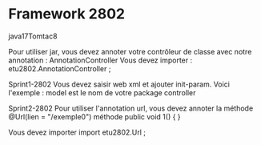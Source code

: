 # Framework 2802

java17Tomtac8

Pour utiliser jar, vous devez annoter votre contrôleur de classe avec notre annotation : AnnotationController
Vous devez importer : etu2802.AnnotationController ;

Sprint1-2802
Vous devez saisir web xml et ajouter init-param. Voici l'exemple :
model est le nom de votre package controller

<!-- <init-param>
          <param-name>package</param-name>
          <param-value>modele</param-value>
          <description>package_modele</description>
</init-param> -->
        

Sprint2-2802
Pour utiliser l'annotation url, vous devez annoter la méthode
@Url(lien = "/exemple0")
    méthode public void 1() {
    }
    
Vous devez importer import etu2802.Url ;